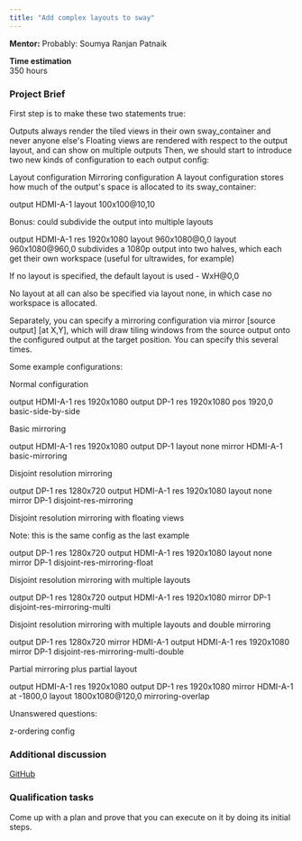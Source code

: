 ```yaml
---
title: "Add complex layouts to sway"
---
```


**Mentor:**
Probably: Soumya Ranjan Patnaik

**Time estimation**  
350 hours

### Project Brief
First step is to make these two statements true:

Outputs always render the tiled views in their own sway_container and never anyone else's
Floating views are rendered with respect to the output layout, and can show on multiple outputs
Then, we should start to introduce two new kinds of configuration to each output config:

Layout configuration
Mirroring configuration
A layout configuration stores how much of the output's space is allocated to its sway_container:

output HDMI-A-1 layout 100x100@10,10

Bonus: could subdivide the output into multiple layouts

output HDMI-A-1 res 1920x1080 layout 960x1080@0,0 layout 960x1080@960,0 subdivides a 1080p output into two halves, which each get their own workspace (useful for ultrawides, for example)

If no layout is specified, the default layout is used - WxH@0,0

No layout at all can also be specified via layout none, in which case no workspace is allocated.

Separately, you can specify a mirroring configuration via mirror [source output] [at X,Y], which will draw tiling windows from the source output onto the configured output at the target position. You can specify this several times.

Some example configurations:

Normal configuration

output HDMI-A-1 res 1920x1080
output DP-1 res 1920x1080 pos 1920,0
basic-side-by-side

Basic mirroring

output HDMI-A-1 res 1920x1080
output DP-1 layout none mirror HDMI-A-1
basic-mirroring

Disjoint resolution mirroring

output DP-1 res 1280x720
output HDMI-A-1 res 1920x1080 layout none mirror DP-1
disjoint-res-mirroring

Disjoint resolution mirroring with floating views

Note: this is the same config as the last example

output DP-1 res 1280x720
output HDMI-A-1 res 1920x1080 layout none mirror DP-1
disjoint-res-mirroring-float

Disjoint resolution mirroring with multiple layouts

output DP-1 res 1280x720
output HDMI-A-1 res 1920x1080 mirror DP-1
disjoint-res-mirroring-multi

Disjoint resolution mirroring with multiple layouts and double mirroring

output DP-1 res 1280x720 mirror HDMI-A-1
output HDMI-A-1 res 1920x1080 mirror DP-1
disjoint-res-mirroring-multi-double

Partial mirroring plus partial layout

output HDMI-A-1 res 1920x1080
output DP-1 res 1920x1080 mirror HDMI-A-1 at -1800,0 layout 1800x1080@120,0
mirroring-overlap

Unanswered questions:

z-ordering config

### Additional discussion

[GitHub](https://github.com/swaywm/sway/issues/1666)

### Qualification tasks

Come up with a plan and prove that you can execute on it by doing its initial steps.
